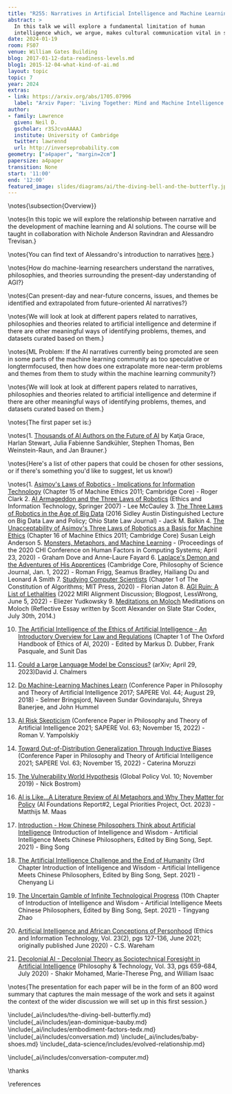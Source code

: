 ```yaml
---
title: "R255: Narratives in Artificial Intelligence and Machine Learning"
abstract: >
  In this talk we will explore a fundamental limitation of human
  intelligence which, we argue, makes cultural communication vital in sharing ideas. This will motivate the importance of narrative in setting cultural agenda.
date: 2024-01-19
room: FS07
venue: William Gates Building
blog: 2017-01-12-data-readiness-levels.md
blog1: 2015-12-04-what-kind-of-ai.md
layout: topic
topic: 7
year: 2024
extras:
- link: https://arxiv.org/abs/1705.07996
  label: "Arxiv Paper: 'Living Together: Mind and Machine Intelligence'"
author:
- family: Lawrence
  given: Neil D.
  gscholar: r3SJcvoAAAAJ
  institute: University of Cambridge
  twitter: lawrennd
  url: http://inverseprobability.com
geometry: ["a4paper", "margin=2cm"]
papersize: a4paper
transition: None
start: '11:00'
end: '12:00'
featured_image: slides/diagrams/ai/the-diving-bell-and-the-butterfly.jpg
---
```


\notes{\subsection{Overview}}

\notes{In this topic we will explore the relationship between narrative and the development of machine learning and AI solutions. The course will be taught in collaboration with Nichole Anderson Ravindran and Alessandro Trevisan.}

\notes{You can find text of Alessandro's introduction to narratives [here](https://mlatcl.github.io/r255/assets/pdf/2024-01-19_alessandro-trevisan_R255-introduction-to-narratives.pdf).} 

\notes{How do machine-learning researchers understand the narratives, philosophies, and theories surrounding the present-day understanding of AGI?}

\notes{Can present-day and near-future concerns, issues, and themes be identified and extrapolated from future-oriented AI narratives?}


\notes{We will look at look at different papers related to narratives, philosophies and theories related to artificial intelligence and determine if there are other meaningful ways of identifying problems, themes, and datasets curated based on them.}

\notes{ML Problem: If the AI narratives currently being promoted are seen in some parts of the machine learning community as too speculative or longtermfocused, then how does one extrapolate more near-term problems and themes from them to study within the machine learning community?}

\notes{We will look at look at different papers related to narratives, philosophies and theories related to artificial intelligence and determine if there are other meaningful ways of identifying problems, themes, and datasets curated based on them.}

\notes{The first paper set is:}

\notes{1. [Thousands of AI Authors on the Future of AI](https://arxiv.org/abs/2401.02843#:~:text=In%20the%20largest%20survey%20of,achieving%20several%20milestones%20by%202028%2C) by Katja Grace, Harlan Stewart, Julia Fabienne Sandkühler, Stephen Thomas, Ben Weinstein-Raun, and Jan Brauner.}

\notes{Here's a list of other papers that could be chosen for other sessions, or if there's something you'd like to suggest, let us know!}

\notes{1. [Asimov's Laws of Robotics - Implications for Information Technology]( https://www.cambridge.org/core/books/machine-ethics/asimovs-laws-ofrobotics/842C02FFA647B8150161E3836435F9B2) (Chapter 15 of Machine Ethics 2011; Cambridge Core) - Roger Clark
2. [AI Armageddon and the Three Laws of Robotics](https://link.springer.com/article/10.1007/s10676-007-9138-2) (Ethics and Information Technology, Springer 2007) - Lee McCauley
3. [The Three Laws of Robotics in the Age of Big Data](https://openyls.law.yale.edu/handle/20.500.13051/4697) (2016 Sidley Austin Distinguished Lecture on Big Data Law and Policy; Ohio State Law Journal) - Jack M. Balkin
4. [The Unacceptability of Asimov's Three Laws of Robotics as a Basis for Machine Ethics](https://www.cambridge.org/core/books/machine-ethics/unacceptabilityof-asimovs-three-laws-of-robotics-as-a-basis-for-machineethics/D58C8BAD402DF52AD2785C17A68431EB) (Chapter 16 of Machine Ethics 2011; Cambridge Core) Susan Leigh Anderson
5. [Monsters, Metaphors, and Machine Learning](https://dl.acm.org/doi/10.1145/3313831.3376275) - (Proceedings of the 2020 CHI Conference on Human Factors in Computing Systems; April 23, 2020) - Graham Dove and Anne-Laure Fayard
6. [Laplace's Demon and the Adventures of His Apprentices](https://www.cambridge.org/core/journals/philosophy-ofscience/article/laplaces-demon-and-the-adventures-of-hisapprentices/5A284E42DC95C284C318AEC0B330063B) (Cambridge Core, Philosophy of Science Journal, Jan. 1, 2022) - Roman Frigg, Seamus Bradley, Hailiang Du and Leonard A Smith
7. [Studying Computer Scientists](https://direct.mit.edu/books/oamonograph/5093/chapter/3042674/Studying-Computer-Scientists) (Chapter 1 of The Constitution of Algorithms; MIT Press, 2020) - Florian Jaton
8. [AGI Ruin: A List of Lethalities](https://www.lesswrong.com/posts/uMQ3cqWDPHhjtiesc/agi-ruin-a-listof-lethalities) (2022 MIRI Alignment Discussion; Blogpost, LessWrong, June 5, 2022) - Eliezer Yudkowsky
9. [Meditations on Moloch](https://slatestarcodex.com/2014/07/30/meditations-on-moloch/) Meditations on Moloch (Reflective Essay written by Scott Alexander on Slate Star Codex, July 30th, 2014.)

10. [The Artificial Intelligence of the Ethics of Artificial Intelligence - An Introductory Overview for Law and Regulations](https://academic.oup.com/edited-volume/34287/chapter/290654580) (Chapter 1 of The Oxford Handbook of Ethics of AI, 2020) - Edited by Markus D. Dubber, Frank Pasquale, and Sunit Das
11. [Could a Large Language Model be Conscious?](https://arxiv.org/abs/2303.07103) (arXiv; April 29, 2023)David J. Chalmers

12. [Do Machine-Learning Machines Learn](https://link.springer.com/chapter/10.1007/978-3-319-96448-5_14) (Conference Paper in Philosophy and Theory of Artificial Intelligence 2017; SAPERE Vol. 44; August 29, 2018) - Selmer Bringsjord, Naveen Sundar Govindarajulu, Shreya Banerjee, and John Hummel

13. [AI Risk Skepticism](https://link.springer.com/chapter/10.1007/978-3-031-09153-7_18) (Conference Paper in Philosophy and Theory of Artificial Intelligence 2021; SAPERE Vol. 63; November 15, 2022) - Roman V. Yampolskiy

14. [Toward Out-of-Distribution Generalization Through Inductive Biases](https://link.springer.com/chapter/10.1007/978-3-031-09153-7_5) (Conference Paper in Philosophy and Theory of Artificial Intelligence 2021; SAPERE Vol. 63; November 15, 2022) - Caterina Moruzzi 

15. [The Vulnerability World Hypothesis](https://onlinelibrary.wiley.com/doi/full/10.1111/17585899.12718) (Global Policy Vol. 10; November 2019) - Nick Bostrom}

16. [AI is Like...A Literature Review of AI Metaphors and Why They Matter for Policy](https://www.legalpriorities.org/research/ai-policy-metaphors) (AI Foundations Report#2, Legal Priorities Project, Oct. 2023) - Matthijs M. Maas


17. [Introduction - How Chinese Philosophers Think about Artificial Intelligence](https://link.springer.com/chapter/10.1007/978-981-16-2309-7_1) (Introduction of Intelligence and Wisdom - Artificial Intelligence Meets Chinese Philosophers, Edited by Bing Song, Sept. 2021) - Bing Song


18. [The Artificial Intelligence Challenge and the End of Humanity](https://link.springer.com/chapter/10.1007/978-981-16-2309-7_3) (3rd Chapter Introduction of Intelligence and Wisdom - Artificial Intelligence Meets Chinese Philosophers, Edited by Bing Song, Sept. 2021) - Chenyang Li


19. [The Uncertain Gamble of Infinite Technological Progress](https://link.springer.com/chapter/10.1007/978-981-16-2309-7_10) (10th Chapter of Introduction of Intelligence and Wisdom - Artificial Intelligence Meets Chinese Philosophers, Edited by Bing Song, Sept. 2021) - Tingyang Zhao


20. [Artificial Intelligence and African Conceptions of Personhood](https://doi.org/10.1007/s10676-020-09541-3) (Ethics and Information Technology, Vol. 23(2), pgs 127-136, June 2021; originally published June 2020) - C.S. Wareham


21. [Decolonial AI - Decolonial Theory as Sociotechnical Foresight in Artificial Intelligence](https://link.springer.com/article/10.1007/s13347-020-00405-8#citeas) (Philosophy & Technology, Vol. 33, pgs 659-684, July 2020) - Shakir Mohamed, Marie-Therese Png, and William Isaac

\notes{The presentation for each paper will be in the form of an 800 word summary that captures the main message of the work and sets it against the context of the wider discussion we will set up in this first session.}


\include{_ai/includes/the-diving-bell-butterfly.md}
\include{_ai/includes/jean-dominique-bauby.md}
\include{_ai/includes/embodiment-factors-tedx.md}
\include{_ai/includes/conversation.md}
\include{_ai/includes/baby-shoes.md}
\include{_data-science/includes/evolved-relationship.md}


\include{_ai/includes/conversation-computer.md}


\thanks

\references
